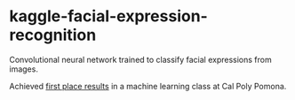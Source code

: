 # kaggle-facial-expression-recognition
Convolutional neural network trained to classify facial expressions from images.

Achieved [first place results](https://www.kaggle.com/c/cs599-homework22/leaderboard) in a machine learning class at Cal Poly Pomona.
